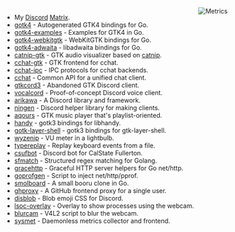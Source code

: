 <img align="right" alt="Metrics" src="https://github.com/diamondburned/diamondburned/blob/master/github-metrics.svg">

- My [<ss>Discord</ss>](https://discord.gg/hnzYamS) [Matrix](https://matrix.to/#/#nixhub-home:matrix.org).
- [gotk4](https://github.com/diamondburned/gotk4) - Autogenerated GTK4 bindings for Go.
- [gotk4-examples](https://github.com/diamondburned/gotk4-examples) - Examples for GTK4 in Go.
- [gotk4-webkitgtk](https://github.com/diamondburned/gotk4-webkitgtk) - WebKitGTK bindings for Go.
- [gotk4-adwaita](https://github.com/diamondburned/gotk4-adwaita) - libadwaita bindings for Go.
- [catnip-gtk](https://github.com/diamondburned/catnip-gtk) - GTK audio visualizer based on [catnip](https://github.com/noriah/catnip).
- [cchat-gtk](https://github.com/diamondburned/cchat-gtk) - GTK frontend for cchat.
- [cchat-ipc](https://github.com/diamondburned/cchat-ipc) - IPC protocols for cchat backends.
- [cchat](https://github.com/diamondburned/cchat) - Common API for a unified chat client.
- [gtkcord3](https://github.com/diamondburned/gtkcord3) - Abandoned GTK Discord client.
- [vocalcord](https://github.com/diamondburned/vocalcord) - Proof-of-concept Discord voice client.
- [arikawa](https://github.com/diamondburned/arikawa) - A Discord library and framework.
- [ningen](https://github.com/diamondburned/ningen) - Discord helper library for making clients.
- [aqours](https://github.com/diamondburned/aqours) - GTK music player that's playlist-oriented.
- [handy](https://github.com/diamondburned/handy) - gotk3 bindings for libhandy.
- [gotk-layer-shell](https://github.com/diamondburned/gotk-layer-shell) - gotk3 bindings for gtk-layer-shell.
- [wyzenip](https://github.com/diamondburned/wyzenip) - VU meter in a lightbulb.
- [typereplay](https://github.com/diamondburned/typereplay) - Replay keyboard events from a file.
- [csufbot](https://github.com/diamondburned/csufbot) - Discord bot for CalState Fullerton.
- [sfmatch](https://github.com/diamondburned/sfmatch) - Structured regex matching for Golang.
- [gracehttp](https://github.com/diamondburned/gracehttp) - Graceful HTTP server helpers for Go net/http.
- [goprofgen](https://github.com/diamondburned/goprofgen) - Script to inject net/http/pprof.
- [smolboard](https://github.com/diamondburned/smolboard) - A small booru clone in Go.
- [ghproxy](https://github.com/diamondburned/ghproxy) - A GitHub frontend proxy for a single user.
- [disblob](https://github.com/diamondburned/disblob) - Blob emoji CSS for Discord.
- [lsoc-overlay](https://github.com/diamondburned/lsoc-overlay) - Overlay to show processes using the webcam.
- [blurcam](https://github.com/diamondburned/blurcam) - V4L2 script to blur the webcam.
- [sysmet](https://github.com/diamondburned/sysmet) - Daemonless metrics collector and frontend.
